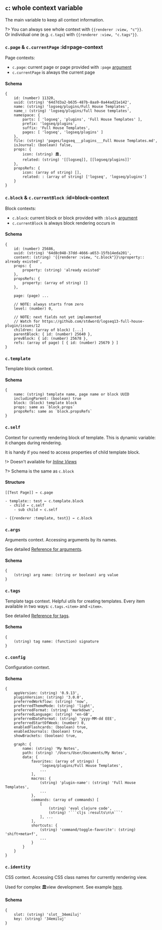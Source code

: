 ## `c`: whole context variable
The main variable to keep all context information.

?> You can always see whole context with `{{renderer :view, "c"}}`. \
Or individual one (e.g. `c.tags`) with `{{renderer :view, "c.tags"}}`.


### `c.page` & `c.currentPage` :id=page-context
Page contexts:
- `c.page`: current page or page provided with `:page` [argument](reference__configuring.md#page-argument)
- `c.currentPage` is always the current page

#### Schema
<!-- {docsify-ignore} -->
```
{
    id: (number) 11320,
    uuid: (string) '64d7d3a2-b635-487b-8aa9-0a44ad21e142',
    name: (string) 'logseq/plugins/Full House Templates',
    name_: (string) 'logseq/plugins/full house templates',
    namespace: {
        parts: [ 'logseq', 'plugins', 'Full House Templates' ],
        prefix: 'logseq/plugins',
        suffix: 'Full House Templates',
        pages: [ 'logseq', 'logseq/plugins' ]
    },
    file: (string) 'pages/logseq___plugins___Full House Templates.md',
    isJournal: (boolean) false,
    props: {
        icon: (string) 🏛,
        related: (string) '[[logseq]], [[logseq/plugins]]'
    },
    propsRefs: {
        icon: (array of string) [],
        related: : (array of string) ['logseq', 'logseq/plugins']
    }
}
```


### `c.block` & `c.currentBlock` :id=block-context
Block contexts:
- `c.block`: current block or block provided with `:block` [argument](reference__commands.md#block-argument)
- `c.currentBlock` is always block rendering occurs in

#### Schema
<!-- {docsify-ignore} -->
```
{
    id: (number) 25686,
    uuid: (string) '64d8c048-37dd-4666-a653-15fb14eda201',
    content: (string) '{{renderer :view, "c.block"}}\nproperty:: already existed',
    props: {
        property: (string) 'already existed'
    },
    propsRefs: {
        property: (array of string) []
    },

    page: (page) ...

    // NOTE: always starts from zero
    level: (number) 0,

    // NOTE: next fields not yet implemented
    // Watch for https://github.com/stdword/logseq13-full-house-plugin/issues/12
    children: (array of block) [...]
    parentBlock: { id: (number) 25640 },
    prevBlock: { id: (number) 25678 },
    refs: (array of page) [ { id: (number) 25679 } ]
}
```


### `c.template`
Template block context.

#### Schema
<!-- {docsify-ignore} -->
```
{
    name: (string) template name, page name or block UUID
    includingParent: (boolean) true
    block: (block) template block
    props: same as `block.props`
    propsRefs: same as `block.propsRefs`
}
```


### `c.self`
Context for currently rendering block of template. This is dynamic variable: it changes during rendering.

It is handy if you need to access properties of child template block.

!> Doesn't available for [*Inline Views*](reference__commands.md#inline-view-command)

?> Schema is the same as `c.block`

#### Structure
<!-- {docsify-ignore} -->
```
[[Test Page]] ← c.page

- template:: test ← c.template.block
  - child ← c.self
    - sub child ← c.self

- {{renderer :template, test}} ← c.block
```


### `c.args`
Arguments context. Accessing arguments by its names.

See detailed [Reference for arguments](reference__args.md).

#### Schema
<!-- {docsify-ignore} -->
```
{
    (string) arg name: (string or boolean) arg value
}
```


### `c.tags`
Template tags context. Helpful utils for creating templates.
Every item available in two ways: `c.tags.<item>` and `<item>`.

See detailed [Reference for tags](reference__tags.md).

#### Schema
<!-- {docsify-ignore} -->
```
{
    (string) tag name: (function) signature
}
```


### `c.config`
Configuration context.

#### Schema
<!-- {docsify-ignore} -->
```
{
    appVersion: (string) '0.9.13',
    pluginVersion: (string) '3.0.0',
    preferredWorkflow: (string) 'now',
    preferredThemeMode: (string) 'light',
    preferredFormat: (string) 'markdown',
    preferredLanguage: (string) 'en-GB',
    preferredDateFormat: (string) 'yyyy-MM-dd EEE',
    preferredStartOfWeek: (number) 0,
    enabledFlashcards: (boolean) true,
    enabledJournals: (boolean) true,
    showBrackets: (boolean) true,

    graph: {
        name: (string) 'My Notes',
        path: (string) '/Users/User/Documents/My Notes',
        data: {
            favorites: (array of strings) [
                'logseq/plugins/Full House Templates',
                ...
            ],
            macros: {
                (string) 'plugin-name': (string) 'Full House Templates',
                ...
            },
            commands: (array of commands) [
                [
                    (string) 'eval clojure code',
                    (string) '```cljs :results\n\n```'
                ], ...
            ],
            shortcuts: {
                (string) 'command/toggle-favorite': (string) 'shift+meta+f',
                ...
            }
        }
    }
}
```


### `c.identity`
CSS context. Accessing CSS class names for currently rendering view.

Used for complex 🏛view development. See example [here](https://github.com/stdword/logseq13-full-house-plugin/discussions/9).

#### Schema
<!-- {docsify-ignore} -->
```
{
    slot: (string) 'slot__34emiluj'
    key: (string) '34emiluj'
}
```
